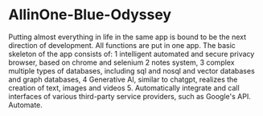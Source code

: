 # AllinOne-Blue-Odyssey

Putting almost everything in life in the same app is bound to be the next direction of development. All functions are put in one app. The basic skeleton of the app consists of:
1 intelligent automated and secure privacy browser, based on chrome and selenium
2 notes system,
3 complex multiple types of databases, including sql and nosql and vector databases and graph databases,
4 Generative AI, similar to chatgpt, realizes the creation of text, images and videos
5. Automatically integrate and call interfaces of various third-party service providers, such as Google's API. Automate.
